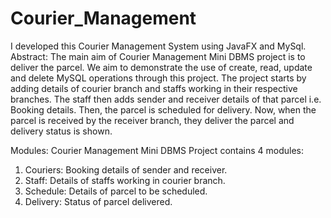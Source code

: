 # Courier_Management
I developed this Courier Management System using JavaFX and MySql.
Abstract: The main aim of Courier Management Mini DBMS project is to deliver the parcel. We aim to demonstrate the use of create, read, update and delete MySQL operations through this project. The project starts by adding details of courier branch and staffs working in their respective branches. The staff then adds sender and receiver details of that parcel i.e. Booking details. Then, the parcel is scheduled for delivery. Now, when the parcel is received by the receiver branch, they deliver the parcel and delivery status is shown. 

Modules:
Courier Management Mini DBMS Project contains 4 modules:
1.	Couriers: Booking details of sender and receiver.
2.	Staff: Details of staffs working in courier branch.
3.	Schedule: Details of parcel to be scheduled.
4.	Delivery: Status of parcel delivered.

